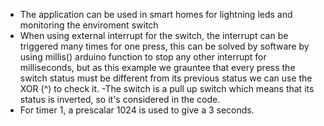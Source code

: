 - The application can be used in smart homes for lightning leds and monitoring the enviroment switch
- When using external interrupt for the switch, the interrupt can be triggered many times for one press, this can be solved by 
software by using millis()  arduino function to stop any other interrupt for milliseconds, but as this example we grauntee that 
every press the switch status must be different from its previous status we can use the XOR (^) to check it. 
-The switch is a pull up switch which means that its status is inverted, so it's considered in the code.
- For timer 1, a prescalar 1024 is used to give a 3 seconds. 
